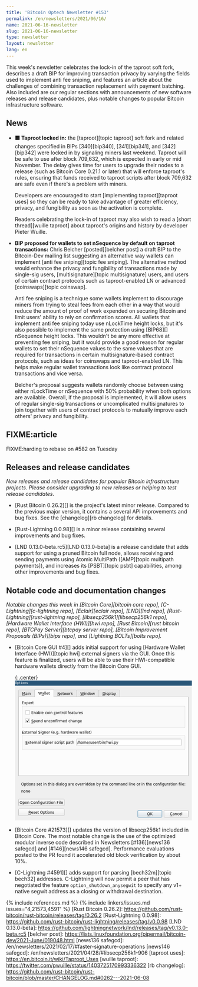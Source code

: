 ```yaml
---
title: 'Bitcoin Optech Newsletter #153'
permalink: /en/newsletters/2021/06/16/
name: 2021-06-16-newsletter
slug: 2021-06-16-newsletter
type: newsletter
layout: newsletter
lang: en
---
```

This week's newsletter celebrates the lock-in of the taproot soft fork,
describes a draft BIP for improving transaction
privacy by varying the fields used to implement anti fee sniping, and
features an article about the challenges of combining transaction
replacement with payment batching.  Also included are our regular
sections with announcements of new software releases and release
candidates, plus notable changes to popular Bitcoin infrastructure
software.

## News

- **🟩  Taproot locked in:** the [taproot][topic taproot] soft fork and
  related changes specified in BIPs [340][bip340], [341][bip341], and
  [342][bip342] were locked in by signaling miners last weekend.
  Taproot will be safe to use after block 709,632, which is expected in
  early or mid November.  The delay gives time for users to upgrade
  their nodes to a release (such as Bitcoin Core 0.21.1 or later) that will
  enforce taproot's rules, ensuring that funds received to taproot
  scripts after block 709,632 are safe even if there's a problem with
  miners.

    Developers are encouraged to start [implementing taproot][taproot
    uses] so they can
    be ready to take advantage of greater efficiency, privacy, and
    fungibility as soon as the activation is complete.

    Readers celebrating the lock-in of taproot may also wish to read a
    [short thread][wuille taproot] about taproot's origins and history by
    developer Pieter Wuille.

- **BIP proposed for wallets to set nSequence by default on taproot transactions:**
  Chris Belcher [posted][belcher post] a draft BIP to the Bitcoin-Dev
  mailing list suggesting an alternative way wallets can implement [anti
  fee sniping][topic fee sniping].  The alternative method would enhance
  the privacy and fungibility of transactions made by single-sig users,
  [multisignature][topic multisignature] users, and users of certain
  contract protocols such as taproot-enabled LN or advanced
  [coinswaps][topic coinswap].

    Anti fee sniping is a technique some wallets implement to discourage
    miners from trying to steal fees from each other in a way that would
    reduce the amount of proof of work expended on securing Bitcoin and
    limit users' ability to rely on confirmation scores.  All wallets
    that implement anti fee sniping today use nLockTime height locks,
    but it's also possible to implement the same protection using
    [BIP68][] nSequence height locks.  This wouldn't be any more
    effective at preventing fee sniping, but it would provide a good
    reason for regular wallets to set their nSequence values to the same
    values that are required for transactions in certain
    multisignature-based contract protocols, such as ideas for coinswaps
    and taproot-enabled LN.  This helps make regular wallet transactions
    look like contract protocol transactions and vice versa.

    Belcher's proposal suggests wallets randomly choose between using
    either nLockTime or nSequence with 50% probability when both options
    are available.  Overall, if the proposal is implemented, it will
    allow users of regular single-sig transactions or uncomplicated
    multisignatures to join together with users of contract protocols to
    mutually improve each others' privacy and fungibility.

## FIXME:article

FIXME:harding to rebase on #582 on Tuesday

## Releases and release candidates

*New releases and release candidates for popular Bitcoin infrastructure
projects.  Please consider upgrading to new releases or helping to test
release candidates.*

- [Rust Bitcoin 0.26.2][] is the project's latest minor release.
  Compared to the previous major version, it contains a several API
  improvements and bug fixes.  See the [changelog][rb changelog] for
  details.

- [Rust-Lightning 0.0.98][] is a minor release containing several
  improvements and bug fixes.  <!-- there's no release notes or
  changelog I can see, so not much to say here. -->

- [LND 0.13.0-beta.rc5][LND 0.13.0-beta] is a release candidate that
  adds support for using a pruned Bitcoin full node, allows receiving
  and sending payments using Atomic MultiPath ([AMP][topic multipath payments]),
  and increases its [PSBT][topic psbt] capabilities, among other improvements
  and bug fixes.

## Notable code and documentation changes

*Notable changes this week in [Bitcoin Core][bitcoin core repo],
[C-Lightning][c-lightning repo], [Eclair][eclair repo], [LND][lnd repo],
[Rust-Lightning][rust-lightning repo], [libsecp256k1][libsecp256k1
repo], [Hardware Wallet Interface (HWI)][hwi repo],
[Rust Bitcoin][rust bitcoin repo], [BTCPay Server][btcpay server repo],
[Bitcoin Improvement Proposals (BIPs)][bips repo], and [Lightning
BOLTs][bolts repo].*

- [Bitcoin Core GUI #4][] adds initial support for using [Hardware Wallet
  Interface (HWI)][topic hwi] external signers via the GUI. Once this feature is
  finalized, users will be able to use their HWI-compatible hardware wallets
  directly from the Bitcoin Core GUI.

    {:.center}
    ![Screenshot of HWI path configuration option](/img/posts/2021-06-gui-hwi.png)

- [Bitcoin Core #21573][] updates the version of libsecp256k1 included
  in Bitcoin Core.  The most notable change is the use of the
  optimized modular inverse code described in Newsletters [#136][news136
  safegcd] and [#146][news146 safegcd].  Performance evaluations posted
  to the PR found it accelerated old block verification by about 10%.

- [C-Lightning #4591][] adds support for parsing [bech32m][topic bech32]
  addresses. C-Lightning will now permit a peer that has negotiated the feature
  `option_shutdown_anysegwit` to specify any v1+ native segwit address as
  a closing or withdrawal destination.

{% include references.md %}
{% include linkers/issues.md issues="4,21573,4591" %}
[Rust Bitcoin 0.26.2]: https://github.com/rust-bitcoin/rust-bitcoin/releases/tag/0.26.2
[Rust-Lightning 0.0.98]: https://github.com/rust-bitcoin/rust-lightning/releases/tag/v0.0.98
[LND 0.13.0-beta]: https://github.com/lightningnetwork/lnd/releases/tag/v0.13.0-beta.rc5
[belcher post]: https://lists.linuxfoundation.org/pipermail/bitcoin-dev/2021-June/019048.html
[news136 safegcd]: /en/newsletters/2021/02/17/#faster-signature-operations
[news146 safegcd]: /en/newsletters/2021/04/28/#libsecp256k1-906
[taproot uses]: https://en.bitcoin.it/wiki/Taproot_Uses
[wuille taproot]: https://twitter.com/pwuille/status/1403725170993336322
[rb changelog]: https://github.com/rust-bitcoin/rust-bitcoin/blob/master/CHANGELOG.md#0262---2021-06-08
